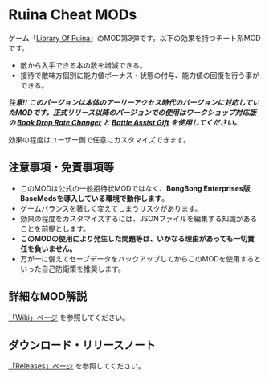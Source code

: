 # Ruina Cheat MODs

ゲーム「[Library Of Ruina](https://store.steampowered.com/app/1256670/Library_Of_Ruina/)」のMOD第3弾です。以下の効果を持つチート系MODです。

- 敵から入手できる本の数を増減できる。
- 接待で敵味方個別に能力値ボーナス・状態の付与、能力値の回復を行う事ができる。

***注意!! このバージョンは本体のアーリーアクセス時代のバージョンに対応していたMODです。正式リリース以降のバージョンでの使用はワークショップ対応版の [Book Drop Rate Changer](https://github.com/TanaUmbreon/RuinaBookDropRateChanger) と [Battle Assist Gift](https://github.com/TanaUmbreon/RuinaBattleAssistGift) を使用してください。***

効果の程度はユーザー側で任意にカスタマイズできます。

## 注意事項・免責事項等

- このMODは公式の一般招待状MODではなく、**BongBong Enterprises版BaseModsを導入している環境で動作します**。
- ゲームバランスを著しく変えてしまうリスクがあります。
- 効果の程度をカスタマイズするには、JSONファイルを編集する知識があることを前提とします。
- **このMODの使用により発生した問題等は、いかなる理由があっても一切責任を負いません。**
- 万が一に備えてセーブデータをバックアップしてからこのMODを使用するといった自己防衛策を推奨します。

## 詳細なMOD解説

[「Wiki」ページ](https://github.com/TanaUmbreon/RuinaCheatMods/wiki) を参照してください。

## ダウンロード・リリースノート

[「Releases」ページ](https://github.com/TanaUmbreon/RuinaCheatMods/releases) を参照してください。
